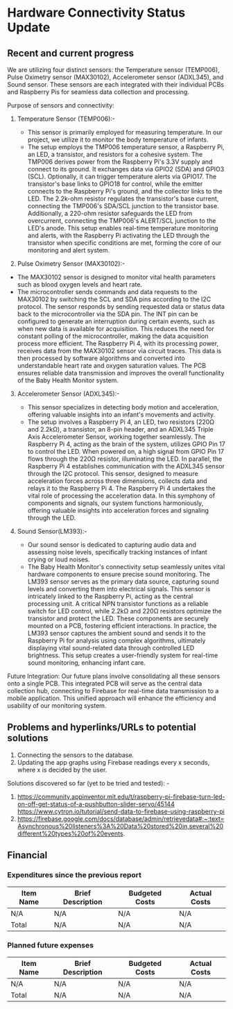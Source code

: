 # Hardware Connectivity Status Update
## Recent and current progress
We are utilizing four distinct sensors: the Temperature sensor (TEMP006), Pulse Oximetry sensor (MAX30102), Accelerometer sensor (ADXL345), and Sound sensor. These sensors are each integrated with their individual PCBs and Raspberry Pis for seamless data collection and processing.

Purpose of sensors and connectivity:
1. Temperature Sensor (TEMP006):-
   - This sensor is primarily employed for measuring temperature. In our project, we utilize it to monitor the body temperature of infants.
   - The setup employs the TMP006 temperature sensor, a Raspberry Pi, an LED, a transistor, and resistors for a cohesive system. The TMP006 derives power from the 
     Raspberry Pi's 3.3V supply and connect to its ground. It exchanges data via GPIO2 (SDA) and GPIO3 (SCL). Optionally, it can trigger temperature alerts via 
     GPIO17. The transistor's base links to GPIO18 for control, while the emitter connects to the Raspberry Pi's ground, and the collector links to the LED. The 
     2.2k-ohm resistor regulates the transistor's base current, connecting the TMP006's SDA/SCL junction to the transistor base. Additionally, a 220-ohm resistor 
     safeguards the LED from overcurrent, connecting the TMP006's ALERT/SCL junction to the LED's anode. This setup enables real-time temperature monitoring and 
     alerts, with the Raspberry Pi activating the LED through the transistor when specific conditions are met, forming the core of our monitoring and alert system.
   
2.  Pulse Oximetry Sensor (MAX30102):-
   - The MAX30102 sensor is designed to monitor vital health parameters such as blood oxygen levels and heart rate.
   - The microcontroller sends commands and data requests to the MAX30102 by switching the SCL and SDA pins according to the I2C protocol.  The sensor responds by 
     sending requested data or status data back to the microcontroller via the SDA pin. The INT pin can be configured to generate an interruption during certain 
     events, such as when new data is available for acquisition. This reduces the need for constant polling of the microcontroller, making the data acquisition 
     process more efficient. The Raspberry Pi 4, with its processing power, receives data from the MAX30102 sensor via circuit traces. This data is then processed 
     by software algorithms and converted into understandable heart rate and oxygen saturation values. The PCB ensures reliable data transmission and improves the 
     overall functionality of the Baby Health Monitor system.

3. Accelerometer Sensor (ADXL345):-
   - This sensor specializes in detecting body motion and acceleration, offering valuable insights into an infant's movements and activity.
   - The setup involves a Raspberry Pi 4, an LED, two resistors (220Ω and 2.2kΩ), a transistor, an 8-pin header, and an ADXL345 Triple Axis Accelerometer Sensor, 
     working together seamlessly. The Raspberry Pi 4, acting as the brain of the system, utilizes GPIO Pin 17 to control the LED. When powered on, a high signal 
     from GPIO Pin 17 flows through the 220Ω resistor, illuminating the LED. In parallel, the Raspberry Pi 4 establishes communication with the ADXL345 sensor 
     through the I2C protocol. This sensor, designed to measure acceleration forces across three dimensions, collects data and relays it to the Raspberry Pi 4. The 
     Raspberry Pi  4 undertakes the vital role of processing the acceleration data. In this symphony of components and signals, our system functions harmoniously, 
     offering valuable insights into acceleration forces and signaling through the LED.
   
4. Sound Sensor(LM393):-
   - Our sound sensor is dedicated to capturing audio data and assessing noise levels, specifically tracking instances of infant crying or loud noises.
   - The Baby Health Monitor's connectivity setup seamlessly unites vital hardware components to ensure precise sound monitoring. The LM393 sensor serves as the 
     primary data source, capturing sound levels and converting them into electrical signals. This sensor is intricately linked to the Raspberry Pi, acting as the 
     central processing unit. A critical NPN transistor functions as a reliable switch for LED control, while 2.2kΩ and 220Ω resistors optimize the transistor and 
     protect the LED. These components are securely mounted on a PCB, fostering efficient interactions. In practice, the LM393 sensor captures the ambient sound 
     and sends it to the Raspberry Pi for analysis using complex algorithms, ultimately displaying vital sound-related data through controlled LED brightness. This 
     setup creates a user-friendly system for real-time sound monitoring, enhancing infant care.

     
Future Integration:
Our future plans involve consolidating all these sensors onto a single PCB. This integrated PCB will serve as the central data collection hub, connecting to Firebase for real-time data transmission to a mobile application. This unified approach will enhance the efficiency and usability of our monitoring system.

## Problems and hyperlinks/URLs to potential solutions
1. Connecting the sensors to the database.
2. Updating the app graphs using Firebase readings every x seconds, where x is decided by the user.

Solutions discovered so far (yet to be tried and tested): -
1. https://community.appinventor.mit.edu/t/raspberry-pi-firebase-turn-led-on-off-get-status-of-a-pushbutton-slider-servo/45144
https://www.cytron.io/tutorial/send-data-to-firebase-using-raspberry-pi
2. https://firebase.google.com/docs/database/admin/retrievedata#:~:text=Asynchronous%20listeners%3A%20Data%20stored%20in,several%20different%20types%20of%20events.



## Financial
### Expenditures since the previous report
| Item Name |Brief Description | Budgeted Costs |Actual Costs|
| -------- | -------- | -------- | ---------- |
|N/A | N/A| N/A | N/A |
|Total | N/A | N/A | N/A |

### Planned future expenses
| Item Name |Brief Description | Budgeted Costs |Actual Costs|
| -------- | -------- | -------- | ---------- |
|N/A | N/A | N/A |N/A |
|Total | N/A | N/A | N/A |
